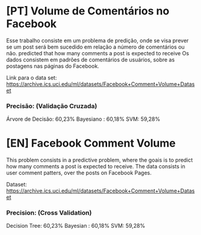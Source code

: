 # [PT] Volume de Comentários no Facebook

Esse trabalho consiste em um problema de predição, onde se visa prever se um post será bem sucedido em relação a número de comentários ou não.
predicted that how many comments a post is expected to receive
Os dados consistem em padrões de comentários de usuários, sobre as postagens nas páginas do Facebook.

Link para o data set: https://archive.ics.uci.edu/ml/datasets/Facebook+Comment+Volume+Dataset

### Precisão: (Validação Cruzada)
Árvore de Decisão: 60,23%
Bayesiano : 60,18%
SVM: 59,28%


# [EN] Facebook Comment Volume  

This problem consists in a predictive problem, where the goais is  to predict how many comments a post is expected to receive. 
The data consists in user comment patters, over the posts on Facebook Pages.

Dataset: https://archive.ics.uci.edu/ml/datasets/Facebook+Comment+Volume+Dataset

### Precision: (Cross Validation)
Decision Tree: 60,23%
Bayesian : 60,18%
SVM: 59,28%

